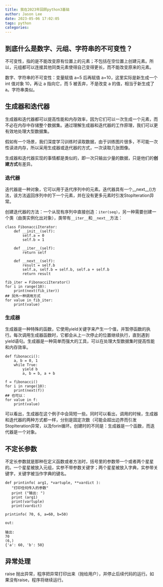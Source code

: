 ```yaml
---
title: 我在2023年回顾python3基础
author: Jason Lee
date: 2023-05-06 17:02:05
tags: python
categories:
---
```


## 到底什么是数字、元组、字符串的不可变性？

不可变性，指的是不能改变原有位置上的元素；不包括在空位置上创建元素。所以，元组都可以连接其他同类元素使得自己变得更长，而不能改变原来的元素。

数字、字符串的不可变性：变量赋值 a=5 后再赋值 a=10，这里实际是新生成一个 int 值对象 10，再让 a 指向它，而 5 被丢弃，不是改变 a 的值，相当于新生成了 a。字符串类似。

## 生成器和迭代器

生成器和迭代器都可以提高性能和内存效率，因为它们可以一次生成一个元素，而不必在内存中存储整个数据集。通过理解生成器和迭代器的工作原理，我们可以更有效地处理大型数据集。

假如有一个场景，我们深度学习训练时读取数据，由于训练图片很多，不可能一次性读进内存，所以采用生成器或迭代器的方式，一次读取几张图像。

生成器和迭代器实现的事情都是类似的，即一次只输出少量的数据，只是他们的**创建方式**有差异。

### 迭代器

迭代器是一种对象，它可以用于迭代序列中的元素。迭代器具有一个__next__()方法，该方法返回序列中的下一个元素，并在没有更多元素时引发StopIteration异常。

创建迭代器的方法：一个从现有序列中直接创造：`iter(seq)`，另一种需要创建一个类（由类实例化出对象），类带有`__iter__`和`__next__`方法：

```
class FibonacciIterator:
    def __init__(self):
        self.a = 0
        self.b = 1
    
    def __iter__(self):
        return self
    
    def __next__(self):
        result = self.b
        self.a, self.b = self.b, self.a + self.b
        return result

fib_iter = FibonacciIterator()
for i in range(10):
    print(next(fib_iter)) 
## 另外一种调用方式
for value in fib_iter:
    print(value)
```

### 生成器

生成器是一种特殊的函数，它使用yield关键字来产生一个值，并暂停函数的执行。每次调用生成器函数时，它都会从上一次停止的位置继续执行，直到遇到yield语句。生成器是一种简单而强大的工具，可以在处理大型数据集时提高性能和内存效率。

```
def fibonacci():
    a, b = 0, 1
    while True:
        yield b
        a, b = b, a + b

f = fibonacci()
for i in range(10):
    print(next(f))
## 也可以：
for value in f:
    print(value)
```

可以看出，生成器在这个例子中会简短一些。同时可以看出，调用的时候，生成器和迭代器的两种方式都一样，分别是固定次数（可能会超出边界而引发StopIteration异常，以及forin循环。创建时的不同是：生成器是一个函数，而迭代器是一个对象。

## 不定长参数

不定长参数就是那种在定义函数或者方法时，括号里的参数带一个或者两个星星的。一个星星被放入元组，实参不带参数关键字；两个星星被放入字典，实参带关键字，关键字被当作字典的键名。

```
def printinfo( arg1, *vartuple, **vardict ):
   "打印任何传入的参数"
   print ("输出: ")
   print (arg1)
   print(vartuple)
   print(vardict)

printinfo( 70, 6, a=60, b=50)

out:

输出: 
70
(6,)
{'a': 60, 'b': 50}
```

## 异常处理

raise 抛出异常，程序把异常打印出来（抛给用户），并停止后续代码的运行。如果没有raise，程序将继续运行。